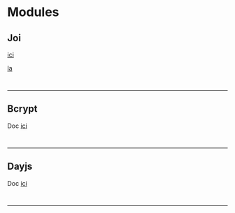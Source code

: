 # Modules

## Joi

[ici](https://www.npmjs.com/package/joi)

[la](https://joi.dev/api/?v=17.6.0)

```js



```

---

## Bcrypt

Doc [ici](https://github.com/kelektiv/node.bcrypt.js)

```js



```

---

## Dayjs

Doc [ici](https://day.js.org/docs/en/installation/node-js)

```js



```

---